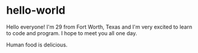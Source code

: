# hello-world

Hello everyone!
I'm 29 from Fort Worth, Texas and I'm very excited to learn to code and program. I hope to meet you all one day.

Human food is delicious.
